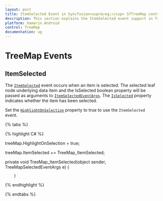 ```yaml
---
layout: post
title: ItemSelected Event in Syncfusion<sup>&reg;</sup> SfTreeMap control
description: This section explains the ItemSelected event support in TreeMap. 
platform: Xamarin.Android
control: TreeMap
documentation: ug
---
```


# TreeMap Events

## ItemSelected

The [`ItemSelected`](https://help.syncfusion.com/cr/xamarin-android/Com.Syncfusion.Treemap.SfTreeMap.html) event occurs when an item is selected. The selected leaf node underlying data item and the IsSelected boolean property will be passed as arguments to [`ItemSelectedEventArgs`](https://help.syncfusion.com/cr/xamarin-android/Com.Syncfusion.Treemap.TreeMapSelectedEventArgs.html). The [`IsSelected`](https://help.syncfusion.com/cr/xamarin-android/Com.Syncfusion.Treemap.TreeMapSelectedEventArgs.html#Com_Syncfusion_Treemap_TreeMapSelectedEventArgs_IsSelected) property indicates whether the item has been selected.

Set the [`HighlightOnSelection`](https://help.syncfusion.com/cr/xamarin-android/Com.Syncfusion.Treemap.SfTreeMap.html#Com_Syncfusion_Treemap_SfTreeMap_HighlightOnSelection) property to true to use the `ItemSelected` event.

{% tabs %}

{% highlight C# %}

treeMap.HighlightOnSelection = true;

treeMap.ItemSelected += TreeMap_ItemSelected;

private void TreeMap_ItemSelected(object sender, TreeMapSelectedEventArgs e)
        {
           
        }

{% endhighlight %}

{% endtabs %}

